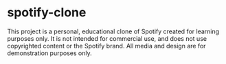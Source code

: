 # spotify-clone
This project is a personal, educational clone of Spotify created for learning purposes only. It is not intended for commercial use, and does not use copyrighted content or the Spotify brand. All media and design are for demonstration purposes only.